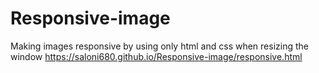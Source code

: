 # Responsive-image
Making images responsive by using only html and css when resizing the window
https://saloni680.github.io/Responsive-image/responsive.html
